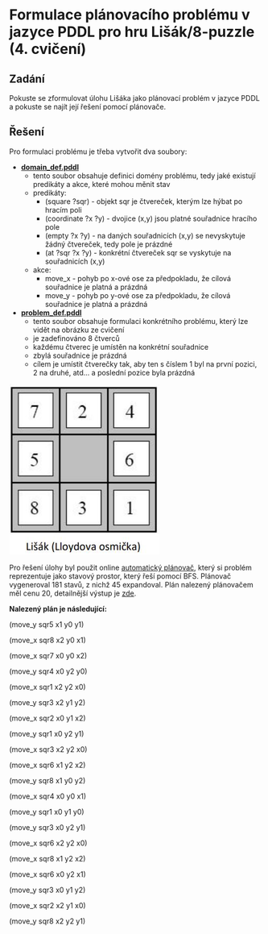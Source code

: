 # Formulace plánovacího problému v jazyce PDDL pro hru Lišák/8-puzzle (4. cvičení)


## Zadání

Pokuste se zformulovat úlohu Lišáka jako plánovací problém v jazyce PDDL a pokuste se najít její řešení pomocí plánovače.

## Řešení

Pro formulaci problému je třeba vytvořit dva soubory:
* [**domain_def.pddl**](./domain_def.pddl)
    * tento soubor obsahuje definici domény problému, tedy jaké existují predikáty a akce, které mohou měnit stav
    * predikáty: 
        * (square ?sqr) - objekt sqr je čtvereček, kterým lze hýbat po hracím poli
        * (coordinate ?x ?y) - dvojice (x,y) jsou platné souřadnice hracího pole
        * (empty ?x ?y) - na daných souřadnicích (x,y) se nevyskytuje žádný čtvereček, tedy pole je prázdné
        * (at ?sqr ?x ?y) - konkrétní čtvereček sqr se vyskytuje na souřadnicích (x,y)
    * akce:
        * move_x - pohyb po x-ové ose za předpokladu, že cílová souřadnice je platná a prázdná
        * move_y - pohyb po y-ové ose za předpokladu, že cílová souřadnice je platná a prázdná
* [**problem_def.pddl**](./problem_def.pddl)
    * tento soubor obsahuje formulaci konkrétního problému, který lze vidět na obrázku ze cvičení
    * je zadefinováno 8 čtverců
    * každému čtverec je umístěn na konkrétní souřadnice
    * zbylá souřadnice je prázdná
    * cílem je umístit čtverečky tak, aby ten s číslem 1 byl na první pozici, 2 na druhé, atd... a poslední pozice byla prázdná


![alt text](./8_puzzle.JPG?raw=true "Title")


Pro řešení úlohy byl použit online [automatický plánovač](http://editor.planning.domains/), který si problém reprezentuje jako stavový prostor, který řeší pomocí BFS.
Plánovač vygeneroval 181 stavů, z nichž 45 expandoval.
Plán nalezený plánovačem měl cenu 20, detailnější výstup je [zde](./solver_output.txt).

**Nalezený plán je následující:**

(move_y sqr5 x1 y0 y1)

(move_x sqr8 x2 y0 x1)

(move_x sqr7 x0 y0 x2)

(move_y sqr4 x0 y2 y0)

(move_x sqr1 x2 y2 x0)

(move_y sqr3 x2 y1 y2)

(move_x sqr2 x0 y1 x2)

(move_y sqr1 x0 y2 y1)

(move_x sqr3 x2 y2 x0)

(move_x sqr6 x1 y2 x2)

(move_y sqr8 x1 y0 y2)

(move_x sqr4 x0 y0 x1)

(move_y sqr1 x0 y1 y0)

(move_y sqr3 x0 y2 y1)

(move_x sqr6 x2 y2 x0)

(move_x sqr8 x1 y2 x2)

(move_x sqr6 x0 y2 x1)

(move_y sqr3 x0 y1 y2)

(move_x sqr2 x2 y1 x0)

(move_y sqr8 x2 y2 y1)
